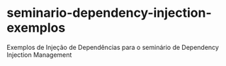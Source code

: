 # seminario-dependency-injection-exemplos
Exemplos de Injeção de Dependências para o seminário de Dependency Injection Management
